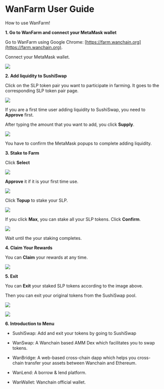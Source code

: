 # WanFarm User Guide

How to use WanFarm!

**1. Go to WanFarm and connect your MetaMask wallet**

Go to WanFarm using Google Chrome: [https://farm.wanchain.org](https://farm.wanchain.org).

Connect your MetaMask wallet.

![](https://cdn-images-1.medium.com/max/3120/0*N-6BkYzWV8G0LwTj)

**2. Add liquidity to SushiSwap**

Click on the SLP token pair you want to participate in farming. It goes to the corresponding SLP token pair page.

![](https://cdn-images-1.medium.com/max/2000/0*kVvLQYTNJ3JPJ7NN)

If you are a first time user adding liquidity to SushiSwap, you need to **Approve** first.

After typing the amount that you want to add, you click **Supply**.

![](https://cdn-images-1.medium.com/max/3562/0*WNSkth0bd30d01Rl.png)

You have to confirm the MetaMask popups to complete adding liquidity.

**3. Stake to Farm**

Click **Select**

![](https://cdn-images-1.medium.com/max/2000/0*Vcq8PP-gvTDDNwhu)

**Approve** it if it is your first time use.

![](https://cdn-images-1.medium.com/max/2000/0*kShG6o5ALGfib-6H)

Click **Topup** to stake your SLP.

![](https://cdn-images-1.medium.com/max/2010/0*iyBvJLVPKtbQ72jh)

If you click **Max**, you can stake all your SLP tokens. Click **Confirm**.

![](https://cdn-images-1.medium.com/max/2000/0*HvqkCBwNB4vdDJFG)

Wait until the your staking completes.

**4. Claim Your Rewards**

You can **Claim** your rewards at any time.

![](https://cdn-images-1.medium.com/max/2000/0*jwjL9Jrtg8y45pgq)

**5. Exit**

You can **Exit** your staked SLP tokens according to the image above.

Then you can exit your original tokens from the SushiSwap pool.

![](https://cdn-images-1.medium.com/max/2000/0*db1a3J7R-xQE3oVI)

![](https://cdn-images-1.medium.com/max/3648/1*5hrbrggRd_eH0COncHmmCQ.png)

**6. Introduction to Menu**

* SushiSwap: Add and exit your tokens by going to SushiSwap

* WanSwap: A Wanchain based AMM Dex which facilitates you to swap tokens.

* WanBridge: A web-based cross-chain dapp which helps you cross-chain transfer your assets between Wanchain and Ethereum.

* WanLend: A borrow & lend platform.

* WanWallet: Wanchain official wallet.

